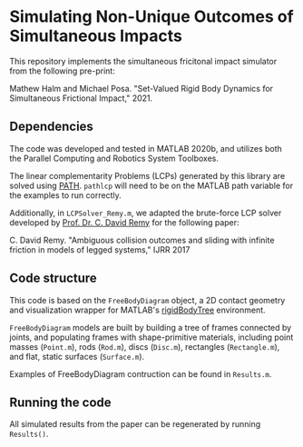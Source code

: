 # Simulating Non-Unique Outcomes of Simultaneous Impacts
This repository implements the simultaneous fricitonal impact simulator from the following pre-print:

Mathew Halm and Michael Posa. "Set-Valued Rigid Body Dynamics for Simultaneous Frictional Impact," 2021.

## Dependencies
The code was developed and tested in MATLAB 2020b, and utilizes both the Parallel Computing and Robotics System Toolboxes.

The linear complementarity Problems (LCPs) generated by this library are solved using [PATH](http://pages.cs.wisc.edu/~ferris/path.html). `pathlcp` will need to be on the MATLAB path variable for the examples to run correctly.

Additionally, in `LCPSolver_Remy.m`, we adapted the brute-force LCP solver developed by [Prof. Dr. C. David Remy](https://www.uni-stuttgart.de/en/press/experts/Prof.-Dr.-C.-David-Remy) for the following paper:

C. David Remy. "Ambiguous collision outcomes and sliding with infinite friction in models of legged systems," IJRR 2017

## Code structure
This code is based on the `FreeBodyDiagram` object, a 2D contact geometry and visualization wrapper for MATLAB's [rigidBodyTree](https://www.mathworks.com/help/robotics/ref/rigidbodytree.html) environment.

`FreeBodyDiagram` models are built by building a tree of frames connected by joints, and populating frames with shape-primitive materials, including point masses (`Point.m`), rods (`Rod.m`), discs (`Disc.m`), rectangles (`Rectangle.m`), and flat, static surfaces (`Surface.m`).

Examples of FreeBodyDiagram contruction can be found in `Results.m`.

## Running the code
All simulated results from the paper can be regenerated by running `Results()`.
